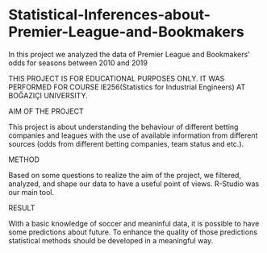 # Statistical-Inferences-about-Premier-League-and-Bookmakers
In this project we analyzed the data of Premier League and Bookmakers' odds for seasons between 2010 and 2019


  THIS PROJECT IS FOR EDUCATIONAL PURPOSES ONLY. IT WAS PERFORMED FOR COURSE IE256(Statistics for Industrial Engineers)
AT BOĞAZIÇI UNIVERSITY.


AIM OF THE PROJECT

  This project is about understanding the behaviour of different betting companies and leagues with the
use of available information from different sources (odds from different betting companies, team status
and etc.).


METHOD

  Based on some questions to realize the aim of the project, we filtered, analyzed, and shape our data to have a useful 
point of views. R-Studio was our main tool. 


RESULT

  With a basic knowledge of soccer and meaninful data, it is possible to have some predictions about future. To enhance
the quality of those predictions statistical methods should be developed in a meaningful way.

  
